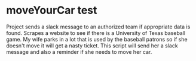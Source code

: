 # moveYourCar test
Project sends a slack message to an authorized team if appropriate data is found.
Scrapes a website to see if there is a University of Texas baseball game. My wife parks in a lot that is used by the
baseball patrons so if she doesn't move it will get a nasty ticket. This script will send her a slack message and
also a reminder if she needs to move her car.
